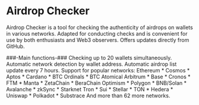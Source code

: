 # Airdrop Checker
Airdrop Checker is a tool for checking the authenticity of airdrops on wallets in various networks.
Adapted for conducting checks and is convenient for use by both enthusiasts and Web3 observers.
Offers updates directly from GitHub.

###-Main functions-###
Checking up to 20 wallets simultaneously.
Automatic network detection by wallet address.
Automatic airdrop list update every 7 hours.
Support for popular networks:
Ethereum * Cosmos * Aptos * Cardano * BTC Ordinals * BTC Atomical
Arbitrum * Base * Cronos * FTM * Manta * ZetaChain * BeraChain
Optimism * Polygon * BNB/Solan * Avalanche * zkSync * Starknet
Tron * Sui * Stellar * TON * Hedera * Uniswap * Polkadot * Substrace
And more than 62 more networks.
